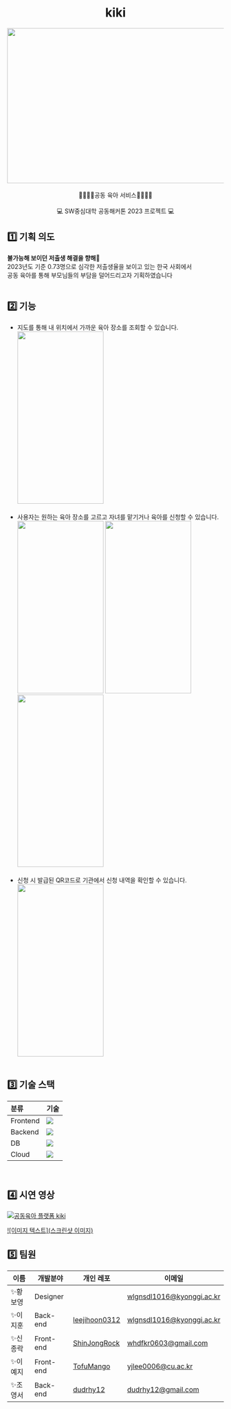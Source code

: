 <div align=center>
<h1>kiki</h1>
<img src="https://github.com/swhack2023/timo-server/blob/main/asset/intro.png" width="640" height="360"> <br> <br>
👨‍👩‍👧‍👦공동 육아 서비스👨‍👩‍👧‍👦 <br> <br>
💻 SW중심대학 공동해커톤 2023 프로젝트 💻
</div>


## 1️⃣ 기획 의도
**불가능해 보이던 저출생 해결을 향해**🛶 <br>
2023년도 기준 0.73명으로 심각한 저출생율을 보이고 있는 한국 사회에서 <br>
공동 육아를 통해 부모님들의 부담을 덜어드리고자 기획하였습니다 <br>
<br>


## 2️⃣ 기능
- 지도를 통해 내 위치에서 가까운 육아 장소를 조회할 수 있습니다. <br>
<img src="https://github.com/swhack2023/timo-server/blob/main/asset/map.jpg"  width="200" height="400"> <br> <br>
- 사용자는 원하는 육아 장소를 고르고 자녀를 맡기거나 육아를 신청할 수 있습니다. <br>
  <img src="https://github.com/swhack2023/timo-server/blob/main/asset/list.png" width="200" height="400">
  <img src="https://github.com/swhack2023/timo-server/blob/main/asset/input.jpg" width="200" height="400">
  <img src="https://github.com/swhack2023/timo-server/blob/main/asset/apply.jpg" width="200" height="400"> <br> <br>
- 신청 시 발급된 QR코드로 기관에서 신청 내역을 확인할 수 있습니다. <br>
  <img src="https://github.com/swhack2023/timo-server/blob/main/asset/QR.jpg" width="200" height="400"> <br> <br>


## 3️⃣ 기술 스택

| 분류          | 기술                                                                                                                                                                                                                                                                                                                                                                                                                                                                                       |
| :------------ | :----------------------------------------------------------------------------------------------------------------------------------------------------------------------------------------------------------------------------------------------------------------------------------------------------------------------------------------------------------------------------------------------------------------------------------------------------------------------------------------- |
| Frontend   |<img src="https://img.shields.io/badge/react-61DAFB?style=for-the-badge&logo=react&logoColor=black">                                                                                                              |
| Backend   | <img src="https://img.shields.io/badge/spring boot-6DB33F?style=for-the-badge&logo=spring&logoColor=white">   |
| DB                             |<img src="https://img.shields.io/badge/mysql-4479A1?style=for-the-badge&logo=mysql&logoColor=white">                                                                                                                                                                    |
| Cloud           | <img src="https://img.shields.io/badge/aws-232F3E?style=for-the-badge&logo=aws&logoColor=white">  |
<br>

## 4️⃣ 시연 영상 <br>
[![공동육아 플랫폼 kiki](http://img.youtube.com/vi/CfdHJzcty7s/0.jpg)](https://youtu.be/CfdHJzcty7s)



[![이미지 텍스트](스크린샷 이미지)](https://youtu.be/CfdHJzcty7s)



## 5️⃣ 팀원

| 이름     | 개발분야  | 개인 레포                                         | 이메일                    |
| -------- | --------- | ------------------------------------------------- | ------------------------- |
| ✨황보영 | Designer  |                                                   | wlgnsdl1016@kyonggi.ac.kr |
| ✨이지훈 | Back-end  | [leejihoon0312](https://github.com/leejihoon0312) | wlgnsdl1016@kyonggi.ac.kr |
| ✨신종락 | Front-end | [ShinJongRock](https://github.com/ShinJongRock)   | whdfkr0603@gmail.com      |
| ✨이예지 | Front-end  | [TofuMango](https://github.com/TofuMango) | yjlee0006@cu.ac.kr |
| ✨조영서 | Back-end | [dudrhy12](https://github.com/dudrhy12)         | dudrhy12@gmail.com      |
<br>
